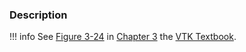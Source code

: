 ### Description

!!! info
    See [Figure 3-24](../../../VTKBook/03Chapter3/#Figure%203-24) in [Chapter 3](../../../VTKBook/03Chapter3) the [VTK Textbook](../../../VTKBook/01Chapter1).
